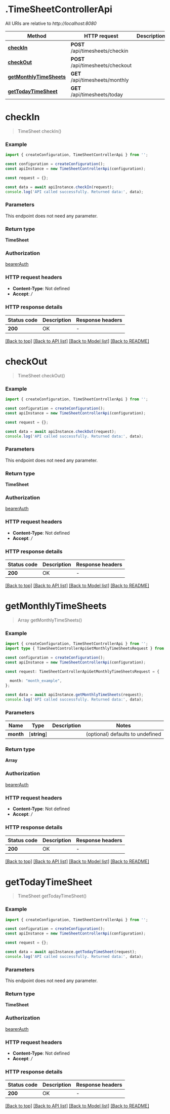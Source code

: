 # .TimeSheetControllerApi

All URIs are relative to *http://localhost:8080*

Method | HTTP request | Description
------------- | ------------- | -------------
[**checkIn**](TimeSheetControllerApi.md#checkIn) | **POST** /api/timesheets/checkin | 
[**checkOut**](TimeSheetControllerApi.md#checkOut) | **POST** /api/timesheets/checkout | 
[**getMonthlyTimeSheets**](TimeSheetControllerApi.md#getMonthlyTimeSheets) | **GET** /api/timesheets/monthly | 
[**getTodayTimeSheet**](TimeSheetControllerApi.md#getTodayTimeSheet) | **GET** /api/timesheets/today | 


# **checkIn**
> TimeSheet checkIn()


### Example


```typescript
import { createConfiguration, TimeSheetControllerApi } from '';

const configuration = createConfiguration();
const apiInstance = new TimeSheetControllerApi(configuration);

const request = {};

const data = await apiInstance.checkIn(request);
console.log('API called successfully. Returned data:', data);
```


### Parameters
This endpoint does not need any parameter.


### Return type

**TimeSheet**

### Authorization

[bearerAuth](README.md#bearerAuth)

### HTTP request headers

 - **Content-Type**: Not defined
 - **Accept**: */*


### HTTP response details
| Status code | Description | Response headers |
|-------------|-------------|------------------|
**200** | OK |  -  |

[[Back to top]](#) [[Back to API list]](README.md#documentation-for-api-endpoints) [[Back to Model list]](README.md#documentation-for-models) [[Back to README]](README.md)

# **checkOut**
> TimeSheet checkOut()


### Example


```typescript
import { createConfiguration, TimeSheetControllerApi } from '';

const configuration = createConfiguration();
const apiInstance = new TimeSheetControllerApi(configuration);

const request = {};

const data = await apiInstance.checkOut(request);
console.log('API called successfully. Returned data:', data);
```


### Parameters
This endpoint does not need any parameter.


### Return type

**TimeSheet**

### Authorization

[bearerAuth](README.md#bearerAuth)

### HTTP request headers

 - **Content-Type**: Not defined
 - **Accept**: */*


### HTTP response details
| Status code | Description | Response headers |
|-------------|-------------|------------------|
**200** | OK |  -  |

[[Back to top]](#) [[Back to API list]](README.md#documentation-for-api-endpoints) [[Back to Model list]](README.md#documentation-for-models) [[Back to README]](README.md)

# **getMonthlyTimeSheets**
> Array<TimeSheet> getMonthlyTimeSheets()


### Example


```typescript
import { createConfiguration, TimeSheetControllerApi } from '';
import type { TimeSheetControllerApiGetMonthlyTimeSheetsRequest } from '';

const configuration = createConfiguration();
const apiInstance = new TimeSheetControllerApi(configuration);

const request: TimeSheetControllerApiGetMonthlyTimeSheetsRequest = {
  
  month: "month_example",
};

const data = await apiInstance.getMonthlyTimeSheets(request);
console.log('API called successfully. Returned data:', data);
```


### Parameters

Name | Type | Description  | Notes
------------- | ------------- | ------------- | -------------
 **month** | [**string**] |  | (optional) defaults to undefined


### Return type

**Array<TimeSheet>**

### Authorization

[bearerAuth](README.md#bearerAuth)

### HTTP request headers

 - **Content-Type**: Not defined
 - **Accept**: */*


### HTTP response details
| Status code | Description | Response headers |
|-------------|-------------|------------------|
**200** | OK |  -  |

[[Back to top]](#) [[Back to API list]](README.md#documentation-for-api-endpoints) [[Back to Model list]](README.md#documentation-for-models) [[Back to README]](README.md)

# **getTodayTimeSheet**
> TimeSheet getTodayTimeSheet()


### Example


```typescript
import { createConfiguration, TimeSheetControllerApi } from '';

const configuration = createConfiguration();
const apiInstance = new TimeSheetControllerApi(configuration);

const request = {};

const data = await apiInstance.getTodayTimeSheet(request);
console.log('API called successfully. Returned data:', data);
```


### Parameters
This endpoint does not need any parameter.


### Return type

**TimeSheet**

### Authorization

[bearerAuth](README.md#bearerAuth)

### HTTP request headers

 - **Content-Type**: Not defined
 - **Accept**: */*


### HTTP response details
| Status code | Description | Response headers |
|-------------|-------------|------------------|
**200** | OK |  -  |

[[Back to top]](#) [[Back to API list]](README.md#documentation-for-api-endpoints) [[Back to Model list]](README.md#documentation-for-models) [[Back to README]](README.md)


